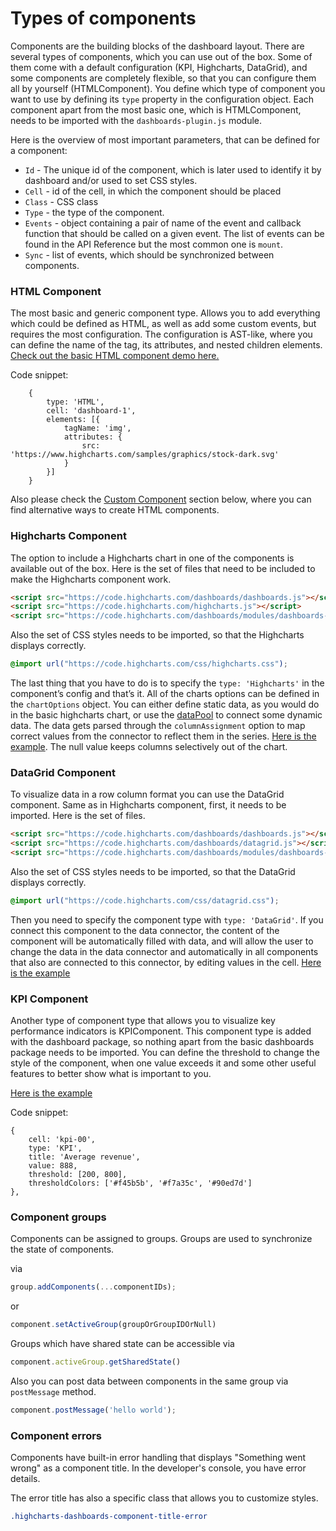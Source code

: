 Types of components
===

Components are the building blocks of the dashboard layout. There are several types of components, which you can use out of the box. Some of them come with a default configuration (KPI, Highcharts, DataGrid), and some components are completely flexible, so that you can configure them all by yourself (HTMLComponent). You define which type of component you want to use by defining its `type` property in the configuration object.
Each component apart from the most basic one, which is HTMLComponent, needs to be imported with the `dashboards-plugin.js` module.

Here is the overview of most important parameters, that can be defined for a component:
* `Id` - The unique id of the component, which is later used to identify it by dashboard and/or used to set CSS styles.
* `Cell` - id of the cell, in which the component should be placed
* `Class` - CSS class
* `Type` - the type of the component.
* `Events` - object containing a pair of name of the event and callback function that should be called on a given event. The list of events can be found in the API Reference but the most common one is `mount`.
* `Sync` - list of events, which should be synchronized between components.

### HTML Component
The most basic and generic component type. Allows you to add everything which could be defined as HTML, as well as add some custom events, but requires the most configuration. The configuration is AST-like, where you can define the name of the tag, its attributes, and nested children elements. [Check out the basic HTML component demo here.](https://jsfiddle.net/gh/get/library/pure/highcharts/highcharts/tree/master/samples/dashboards/components/component-html/)

Code snippet:
``` JS
    {
        type: 'HTML',
        cell: 'dashboard-1',
        elements: [{
            tagName: 'img',
            attributes: {
                src: 'https://www.highcharts.com/samples/graphics/stock-dark.svg'
            }
        }]
    }
```
Also please check the [Custom Component](https://www.highcharts.com/docs/dashboards/custom-component) section below, where you can find alternative ways to create HTML components.

### Highcharts Component
The option to include a Highcharts chart in one of the components is available out of the box. Here is the set of files that need to be included to make the Highcharts component work.
```html
<script src="https://code.highcharts.com/dashboards/dashboards.js"></script>
<script src="https://code.highcharts.com/highcharts.js"></script>
<script src="https://code.highcharts.com/dashboards/modules/dashboards-plugin.js"></script>
```

Also the set of CSS styles needs to be imported, so that the Highcharts displays correctly.
```css
@import url("https://code.highcharts.com/css/highcharts.css");
```

The last thing that you have to do is to specify the `type: 'Highcharts'` in the component’s config and that’s it. All of the charts options can be defined in the `chartOptions` object. You can either define static data, as you would do in the basic highcharts chart, or use the [dataPool](https://www.highcharts.com/docs/dashboards/data-handling) to connect some dynamic data. The data gets parsed through the `columnAssignment` option to map correct values from the connector to reflect them in the series.
[Here is the example](https://jsfiddle.net/gh/get/library/pure/highcharts/highcharts/tree/master/samples/dashboards/components/component-highcharts/). The null value keeps columns selectively out of the chart.

### DataGrid Component
To visualize data in a row column format you can use the DataGrid component. Same as in Highcharts component, first, it needs to be imported. Here is the set of files.
```html
<script src="https://code.highcharts.com/dashboards/dashboards.js"></script>
<script src="https://code.highcharts.com/dashboards/datagrid.js"></script>
<script src="https://code.highcharts.com/dashboards/modules/dashboards-plugin.js"></script>
```

Also the set of CSS styles needs to be imported, so that the DataGrid displays correctly.
```css
@import url("https://code.highcharts.com/css/datagrid.css");
```
Then you need to specify the component type with `type: 'DataGrid'`.
If you connect this component to the data connector, the content of the component will be automatically filled with data, and will allow the user to change the data in the data connector and automatically in all components that also are connected to this connector, by editing values in the cell. [Here is the example](https://jsfiddle.net/gh/get/library/pure/highcharts/highcharts/tree/master/samples/dashboards/datagrid-component/datagrid-options/)

### KPI Component
Another type of component type that allows you to visualize key performance indicators is KPIComponent. This component type is added with the dashboard package, so nothing apart from the basic dashboards package needs to be imported.
You can define the threshold to change the style of the component, when one value exceeds it and some other useful features to better show what is important to you.

[Here is the example](https://jsfiddle.net/gh/get/library/pure/highcharts/highcharts/tree/master/samples/dashboards/components/component-kpi/)

Code snippet:
``` JS
{
    cell: 'kpi-00',
    type: 'KPI',
    title: 'Average revenue',
    value: 888,
    threshold: [200, 800],
    thresholdColors: ['#f45b5b', '#f7a35c', '#90ed7d']
},
```

### Component groups

Components can be assigned to groups. Groups are used to synchronize the state of components.

via
```js
group.addComponents(...componentIDs);
```

or
```js
component.setActiveGroup(groupOrGroupIDOrNull)
```

Groups which have shared state can be accessible via
```js
component.activeGroup.getSharedState()
```
Also you can post data between components in the same group via `postMessage` method.
```js
component.postMessage('hello world');
```

### Component errors
Components have built-in error handling that displays "Something went wrong" as a component title. In the developer's console, you have error details.

The error title has also a specific class that allows you to customize styles.
```css
.highcharts-dashboards-component-title-error
```